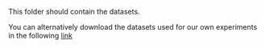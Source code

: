 This folder should contain the datasets.

You can alternatively download the datasets used for our own experiments in the following [link](http://www.cvc.uab.es/~almazan/data/Datasets.tar.gz)
